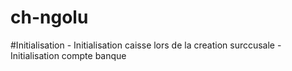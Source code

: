 # ch-ngolu
 
#Initialisation
    - Initialisation caisse lors de la creation surccusale
    - Initialisation compte banque